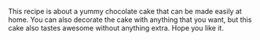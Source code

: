 This recipe is about a yummy chocolate cake that can be made easily at home. You can also decorate the cake with anything that you want, but this cake also tastes awesome without anything extra.
Hope you like it.